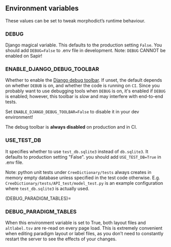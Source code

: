 ## Environment variables

These values can be set to tweak morphodict’s runtime behaviour.

### DEBUG

Django magical variable. This defaults to the production setting `False`.
You should add `DEBUG=False` to .env file in development.
Note: `DEBUG` CANNOT be enabled on Sapir!

### ENABLE_DJANGO_DEBUG_TOOLBAR

Whether to enable the [Django debug toolbar]. If unset, the default
depends on whether `DEBUB` is on, and whether the code is running on
`CI`. Since you probably want to use debugging tools when `DEBUG` is on,
it's enabled if `DEBUG` is enabled; however, this toolbar is _slow_ and
may interfere with end-to-end tests.

Set `ENABLE_DJANGO_DEBUG_TOOLBAR=False` to disable it in your dev
environment!

The debug toolbar is **always disabled** on production and in CI.

[Django debug toolbar]: https://github.com/jazzband/django-debug-toolbar

### USE_TEST_DB

It specifies whether to use `test_db.sqlite3` instead of `db.sqlite3`. It defaults to production setting "False". you should add `USE_TEST_DB=True` in .env file.

Note: python unit tests under `CreeDictionary/tests` always creates in memory empty database unless specified 
in the test code otherwise. E.g. `CreeDictionary/tests/API_test/model_test.py` is
 an example configuration where `test_db.sqlite3` is actually used.

(DEBUG_PARADIGM_TABLES)=

### DEBUG_PARADIGM_TABLES

When this environment variable is set to True, both layout files and
`altlabel.tsv` are re-read on every page load. This is extremely convenient
when editing paradigm layout or label files, as you don’t need to
constantly restart the server to see the effects of your changes.

